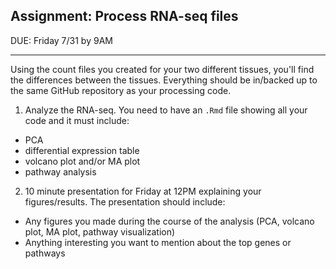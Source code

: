 ## Assignment: Process RNA-seq files

DUE: Friday 7/31 by 9AM

---

Using the count files you created for your two different tissues, you'll find the differences between the tissues. Everything should be in/backed up to the same GitHub repository as your processing code.

1. Analyze the RNA-seq. You need to have an `.Rmd` file showing all your code and it must include:
  - PCA
  - differential expression table
  - volcano plot and/or MA plot
  - pathway analysis
2. 10 minute presentation for Friday at 12PM explaining your figures/results. The presentation should include:
  - Any figures you made during the course of the analysis (PCA, volcano plot, MA plot, pathway visualization)
  - Anything interesting you want to mention about the top genes or pathways
